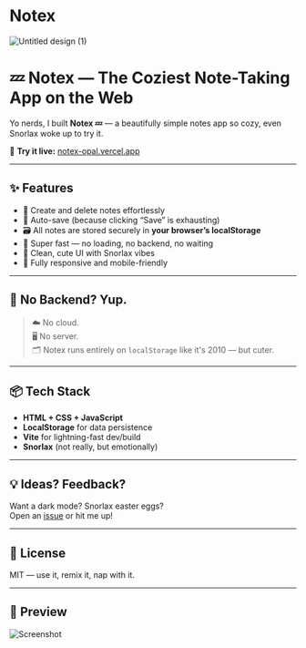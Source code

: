 # Notex

![Untitled design (1)](https://github.com/user-attachments/assets/984d859e-ad6d-4335-84a7-4d0ea3c9c6d5)



# 💤 Notex — The Coziest Note-Taking App on the Web

Yo nerds, I built **Notex 💤** — a beautifully simple notes app so cozy, even Snorlax woke up to try it.

🔗 **Try it live:** [notex-opal.vercel.app](https://notex-opal.vercel.app)

---

## ✨ Features

- 📝 Create and delete notes effortlessly  
- 💾 Auto-save (because clicking “Save” is exhausting)  
- 🗃️ All notes are stored securely in **your browser’s localStorage**  
- 🚀 Super fast — no loading, no backend, no waiting  
- 🎨 Clean, cute UI with Snorlax vibes  
- 📱 Fully responsive and mobile-friendly

---

## 🤯 No Backend? Yup.
> ☁️ No cloud.  
> 🖥️ No server.  
> 🗂️ Notex runs entirely on `localStorage` like it's 2010 — but cuter.

---

## 📦 Tech Stack

- **HTML + CSS + JavaScript**
- **LocalStorage** for data persistence
- **Vite** for lightning-fast dev/build
- **Snorlax** (not really, but emotionally)

---

## 💡 Ideas? Feedback?

Want a dark mode? Snorlax easter eggs?  
Open an [issue](https://github.com/lelixn/notex/issues) or hit me up!

---

## 🧠 License

MIT — use it, remix it, nap with it.

---

## 📸 Preview

![Screenshot](./Screenshot%202025-05-16%20234237.png)
